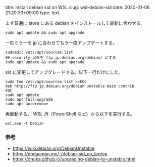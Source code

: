 title: Install debian sid on WSL
slug: wsl-debian-sid
date: 2020-01-06 21:20:33+09:00
type: text


まず普通に store にある debian をインストールして最新に合わせる。

    sudo apt update && sudo apt upgrade


一応ミラーを jp に合わせてもう一度アップデートする。

    sudoedit /etc/apt/sources.list
    ## security 以外を ftp.jp.debian.org/debian/ にする
    sudo apt update && sudo apt upgrade

sid に変更してアップグレードする。以下一行だけにした。

    sudo tee /etc/apt/sources.list <<EOC
    deb http://ftp.jp.debian.org/debian unstable main contrib
    EOC
    sudo apt update
    sudo apt full-upgrade
    sudo apt autoremove

再起動する。 *WSL 外*（PowerShell など）から以下を実行する。

    wsl.exe -t Debian


### 参考

- https://wiki.debian.org/DebianUnstable
- https://endaaman.me/-/debian-sid_on_laptop
- https://dnuka.github.io/upgrading-debian-to-unstable.html